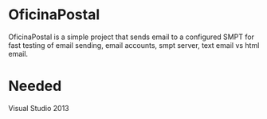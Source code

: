 # OficinaPostal 

 OficinaPostal is a simple project that sends email to a configured SMPT for fast testing of email sending, email accounts, smpt server, text email vs html email.
 
 # Needed
 
 Visual Studio 2013
 
 

